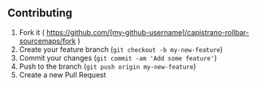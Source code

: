 ## Contributing

1. Fork it ( https://github.com/[my-github-username]/capistrano-rollbar-sourcemaps/fork )
2. Create your feature branch (`git checkout -b my-new-feature`)
3. Commit your changes (`git commit -am 'Add some feature'`)
4. Push to the branch (`git push origin my-new-feature`)
5. Create a new Pull Request
